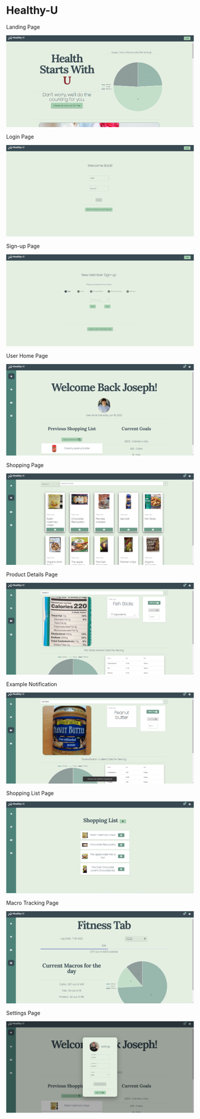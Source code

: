 # Healthy-U

Landing Page

![](images/Landing1.png)

Login Page

![](images/Login.png)

Sign-up Page

![](images/Sign-Up.png)

User Home Page

![](images/UserPage.png)

Shopping Page

![](images/Shopping.png)

Product Details Page

![](images/ItemDetails.png)

Example Notification

![](images/Notification.png)

Shopping List Page

![](images/ShoppingList.png)

Macro Tracking Page

![](images/FitnessTab.png)

Settings Page

![](images/Settings.png)
